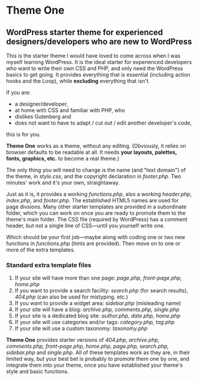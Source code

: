 # Theme One #

## WordPress starter theme for experienced designers/developers who are new to WordPress ##

This is the starter theme I would have loved to come across when I was myself learning WordPress. It is the ideal starter for experienced developers who want to write their own CSS and PHP, and only need the WordPress basics to get going. It provides everything that is essential (including action hooks and the Loop), while **excluding** everything that isn't.

If you are:
- a designer/developer,
- at home with CSS and familiar with PHP, who
- dislikes Gutenberg and
- does not want to have to adapt / cut out / edit another developer's code,

this is for you.

**Theme One** works as a theme, without any editing. (Obviously, it relies on browser defaults to be readable at all. It needs **your layouts, palettes, fonts, graphics, etc.** to become a real theme.)

The only thing you will need to change is the name (and "text domain") of the theme, in *style.css*, and the copyright declaration in *footer.php*. Two minutes' work and it's your own, straightaway.

Just as it is, it provides a working *functions.php*, also a working *header.php*, *index.php*, and *footer.php*. The established HTML5 names are used for page divsions. Many other starter templates are provided in a subordinate folder, which you can work on once you are ready to promote them to the theme's main folder. The CSS file (required by WordPress) has a comment header, but not a single line of CSS—until you yourself write one.

Which should be your first job—maybe along with coding one or two new functions in *functions.php* (hints are provided). Then move on to one or more of the extra templates.

### Standard extra template files ###
1. If your site will have more than one page: *page.php, front-page.php, home.php*
2. If you want to provide a search facility: *search.php* (for search results), *404.php* (can also be used for mistyping. etc.)
3. If you want to provide a widget area: *sidebar.php* (misleading name)
4. If your site will have a blog: *archive.php, comments.php, single.php*
5. If your site is a dedicated blog site: *author.php, date.php, home.php*
6. If your site will use categories and/or tags: *category.php, tag.php*
7. If your site will use a custom taxonomy: *taxonomy.php*

**Theme One** provides starter versions of *404.php, archive.php, comments.php, front-page.php, home.php, page.php, search.php, sidebar.php* and *single.php*. All of these templates work as they are, in their limited way, but your best bet is probably to promote them one by one, and integrate them into your theme, once you have established your theme's style and basic functions.
